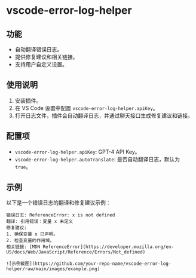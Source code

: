 # vscode-error-log-helper

## 功能

- 自动翻译错误日志。
- 提供修复建议和相关链接。
- 支持用户自定义设置。

## 使用说明

1. 安装插件。
2. 在 VS Code 设置中配置 `vscode-error-log-helper.apiKey`。
3. 打开日志文件，插件会自动翻译日志，并通过聊天接口生成修复建议和链接。

## 配置项

- `vscode-error-log-helper.apiKey`: GPT-4 API Key。
- `vscode-error-log-helper.autoTranslate`: 是否自动翻译日志，默认为 `true`。

## 示例

以下是一个错误日志的翻译和修复建议示例：

```
错误日志: ReferenceError: x is not defined
翻译: 引用错误：变量 x 未定义
修复建议:
1. 确保变量 x 已声明。
2. 检查变量的作用域。
相关链接: [MDN ReferenceError](https://developer.mozilla.org/en-US/docs/Web/JavaScript/Reference/Errors/Not_defined)
```

```
![示例截图](https://github.com/your-repo-name/vscode-error-log-helper/raw/main/images/example.png)
```
